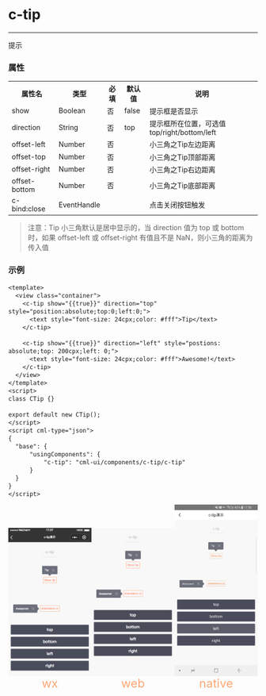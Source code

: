 # c-tip

---

提示

### 属性

<table>
  <tr>
    <th>属性名</th>
    <th>类型</th>
    <th>必填</th>
    <th>默认值</th>
    <th>说明</th>
  </tr>
  <tr>
    <td>show</td>
    <td>Boolean</td>
    <td>否</td>
    <td>false</td>
    <td>提示框是否显示</td>
  </tr>
  <tr>
    <td>direction</td>
    <td>String</td>
    <td>否</td>
    <td>top</td>
    <td>提示框所在位置，可选值top/right/bottom/left</td>
  </tr>
  <tr>
    <td>offset-left</td>
    <td>Number</td>
    <td>否</td>
    <td></td>
    <td>小三角之Tip左边距离</td>
  </tr>
  <tr>
    <td>offset-top</td>
    <td>Number</td>
    <td>否</td>
    <td></td>
    <td>小三角之Tip顶部距离</td>
  </tr>
  <tr>
    <td>offset-right</td>
    <td>Number</td>
    <td>否</td>
    <td></td>
    <td>小三角之Tip右边距离</td>
  </tr>
  <tr>
    <td>offset-bottom</td>
    <td>Number</td>
    <td>否</td>
    <td></td>
    <td>小三角之Tip底部距离</td>
  </tr>
  <tr>
    <td>c-bind:close</td>
    <td>EventHandle</td>
    <td></td>
    <td></td>
    <td>点击关闭按钮触发</td>
  </tr>
</table>

> 注意：Tip 小三角默认是居中显示的，当 direction 值为 top 或 bottom 时，如果 offset-left 或 offset-right 有值且不是 NaN，则小三角的距离为传入值

### 示例

```vue
<template>
  <view class="container">
    <c-tip show="{{true}}" direction="top" style="position:absolute;top:0;left:0;">
      <text style="font-size: 24cpx;color: #fff">Tip</text>
    </c-tip>

    <c-tip show="{{true}}" direction="left" style="postions: absolute;top: 200cpx;left: 0;">
      <text style="font-size: 24cpx;color: #fff">Awesome!</text>
    </c-tip>
  </view>
</template>
<script>
class CTip {}

export default new CTip();
</script>
<script cml-type="json">
{
  "base": {
      "usingComponents": {
          "c-tip": "cml-ui/components/c-tip/c-tip"
      }
  }
}
</script>
```

<div style="display: flex;flex-direction: row;justify-content: space-around; align-items: flex-end;">
  <div style="display: flex;flex-direction: column;align-items: center;">
    <img src="../images/tip_wx.png" width="200px" height="100%" />
    <text style="color: #fda775;font-size: 24px;">wx</text>
  </div>
  <div style="display: flex;flex-direction: column;align-items: center;">
    <img src="../images/tip_web.png" width="200px" height="100%"/>
    <text style="color: #fda775;font-size: 24px;">web</text>
  </div>
  <div style="display: flex;flex-direction: column;align-items: center;">
    <img src="../images/tip_native.jpg" width="200px" height="100%"/>
    <text style="color: #fda775;font-size: 24px;">native</text>
  </div>
</div>
